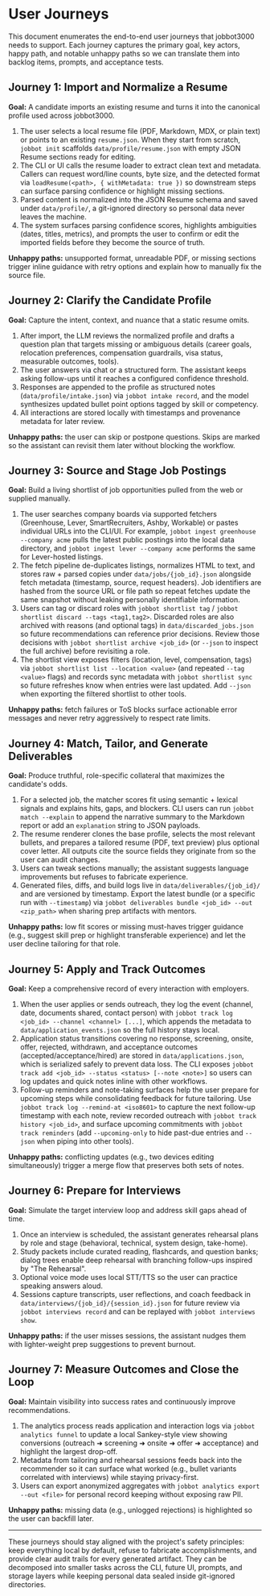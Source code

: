 # User Journeys

This document enumerates the end-to-end user journeys that jobbot3000 needs to support. Each
journey captures the primary goal, key actors, happy path, and notable unhappy paths so we can
translate them into backlog items, prompts, and acceptance tests.

## Journey 1: Import and Normalize a Resume

**Goal:** A candidate imports an existing resume and turns it into the canonical profile used across
jobbot3000.

1. The user selects a local resume file (PDF, Markdown, MDX, or plain text) or points to an existing
   `resume.json`. When they start from scratch, `jobbot init` scaffolds
   `data/profile/resume.json` with empty JSON Resume sections ready for editing.
2. The CLI or UI calls the resume loader to extract clean text and metadata.
   Callers can request word/line counts, byte size, and the detected format via
   `loadResume(<path>, { withMetadata: true })` so downstream steps can surface
   parsing confidence or highlight missing sections.
3. Parsed content is normalized into the JSON Resume schema and saved under `data/profile/`, a
   git-ignored directory so personal data never leaves the machine.
4. The system surfaces parsing confidence scores, highlights ambiguities (dates, titles, metrics),
   and prompts the user to confirm or edit the imported fields before they become the source of
   truth.

**Unhappy paths:** unsupported format, unreadable PDF, or missing sections trigger inline guidance
with retry options and explain how to manually fix the source file.

## Journey 2: Clarify the Candidate Profile

**Goal:** Capture the intent, context, and nuance that a static resume omits.

1. After import, the LLM reviews the normalized profile and drafts a question plan that targets
   missing or ambiguous details (career goals, relocation preferences, compensation guardrails,
   visa status, measurable outcomes, tools).
2. The user answers via chat or a structured form. The assistant keeps asking follow-ups until it
   reaches a configured confidence threshold.
3. Responses are appended to the profile as structured notes (`data/profile/intake.json`) via
   `jobbot intake record`, and the model synthesizes updated bullet point options tagged by skill or
   competency.
4. All interactions are stored locally with timestamps and provenance metadata for later review.

**Unhappy paths:** the user can skip or postpone questions. Skips are marked so the assistant can
revisit them later without blocking the workflow.

## Journey 3: Source and Stage Job Postings

**Goal:** Build a living shortlist of job opportunities pulled from the web or supplied manually.

1. The user searches company boards via supported fetchers (Greenhouse, Lever, SmartRecruiters,
   Ashby, Workable) or pastes individual URLs into the CLI/UI. For example,
   `jobbot ingest greenhouse --company acme` pulls the latest public postings into the local
   data directory, and `jobbot ingest lever --company acme` performs the same for Lever-hosted
   listings.
2. The fetch pipeline de-duplicates listings, normalizes HTML to text, and stores raw + parsed
   copies under `data/jobs/{job_id}.json` alongside fetch metadata (timestamp, source, request
   headers). Job identifiers are hashed from the source URL or file path so repeat fetches update
   the same snapshot without leaking personally identifiable information.
3. Users can tag or discard roles with `jobbot shortlist tag` /
   `jobbot shortlist discard --tags <tag1,tag2>`.
   Discarded roles are also archived with reasons (and optional tags) in
   `data/discarded_jobs.json` so future recommendations can reference prior decisions. Review those
   decisions with `jobbot shortlist archive <job_id>` (or `--json` to inspect the full archive) before
   revisiting a role.
4. The shortlist view exposes filters (location, level, compensation, tags) via
   `jobbot shortlist list --location <value>` (and repeated `--tag <value>` flags)
   and records sync metadata with `jobbot shortlist sync` so future refreshes know
   when entries were last updated. Add `--json` when exporting the filtered shortlist
   to other tools.

**Unhappy paths:** fetch failures or ToS blocks surface actionable error messages and never retry
aggressively to respect rate limits.

## Journey 4: Match, Tailor, and Generate Deliverables

**Goal:** Produce truthful, role-specific collateral that maximizes the candidate's odds.

1. For a selected job, the matcher scores fit using semantic + lexical signals and explains hits,
   gaps, and blockers. CLI users can run `jobbot match --explain` to append the narrative summary to
   the Markdown report or add an `explanation` string to JSON payloads.
2. The resume renderer clones the base profile, selects the most relevant bullets, and prepares a
   tailored resume (PDF, text preview) plus optional cover letter. All outputs cite the source
   fields they originate from so the user can audit changes.
3. Users can tweak sections manually; the assistant suggests language improvements but refuses to
   fabricate experience.
4. Generated files, diffs, and build logs live in `data/deliverables/{job_id}/` and are versioned by
   timestamp. Export the latest bundle (or a specific run with `--timestamp`) via
   `jobbot deliverables bundle <job_id> --out <zip_path>` when sharing prep artifacts with mentors.

**Unhappy paths:** low fit scores or missing must-haves trigger guidance
  (e.g., suggest skill prep or highlight transferable experience) and let the user decline
  tailoring for that role.

## Journey 5: Apply and Track Outcomes

**Goal:** Keep a comprehensive record of every interaction with employers.

1. When the user applies or sends outreach, they log the event (channel, date, documents shared,
   contact person) with `jobbot track log <job_id> --channel <channel> [...]`, which appends the
   metadata to `data/application_events.json` so the full history stays local.
2. Application status transitions covering no response, screening, onsite, offer, rejected,
   withdrawn, and acceptance outcomes (accepted/acceptance/hired) are stored in
   `data/applications.json`, which is serialized safely to prevent data loss. The CLI
   exposes `jobbot track add <job_id> --status <status> [--note <note>]` so users can log updates and
   quick notes inline with other workflows.
3. Follow-up reminders and note-taking surfaces help the user prepare for upcoming steps while
   consolidating feedback for future tailoring. Use `jobbot track log --remind-at <iso8601>` to
   capture the next follow-up timestamp with each note, review recorded outreach with
   `jobbot track history <job_id>`, and surface upcoming commitments with `jobbot track reminders`
   (add `--upcoming-only` to hide past-due entries and `--json` when piping into other tools).

**Unhappy paths:** conflicting updates (e.g., two devices editing simultaneously) trigger a merge
flow that preserves both sets of notes.

## Journey 6: Prepare for Interviews

**Goal:** Simulate the target interview loop and address skill gaps ahead of time.

1. Once an interview is scheduled, the assistant generates rehearsal plans by role and stage
   (behavioral, technical, system design, take-home).
2. Study packets include curated reading, flashcards, and question banks; dialog trees enable deep
   rehearsal with branching follow-ups inspired by "The Rehearsal".
3. Optional voice mode uses local STT/TTS so the user can practice speaking answers aloud.
4. Sessions capture transcripts, user reflections, and coach feedback in
   `data/interviews/{job_id}/{session_id}.json` for future review via
   `jobbot interviews record` and can be replayed with
   `jobbot interviews show`.

**Unhappy paths:** if the user misses sessions, the assistant nudges them with lighter-weight prep
suggestions to prevent burnout.

## Journey 7: Measure Outcomes and Close the Loop

**Goal:** Maintain visibility into success rates and continuously improve recommendations.

1. The analytics process reads application and interaction logs via `jobbot analytics funnel`
   to update a local Sankey-style view showing conversions (outreach ➜ screening ➜ onsite ➜ offer
   ➜ acceptance) and highlight the largest drop-off.
2. Metadata from tailoring and rehearsal sessions feeds back into the recommender so it can surface
   what worked (e.g., bullet variants correlated with interviews) while staying privacy-first.
3. Users can export anonymized aggregates with `jobbot analytics export --out <file>` for personal
   record keeping without exposing raw PII.

**Unhappy paths:** missing data (e.g., unlogged rejections) is highlighted so the user can backfill
   later.

---

These journeys should stay aligned with the project's safety principles: keep everything local by
default, refuse to fabricate accomplishments, and provide clear audit trails for every generated
artifact. They can be decomposed into smaller tasks across the CLI, future UI, prompts, and storage
layers while keeping personal data sealed inside git-ignored directories.
